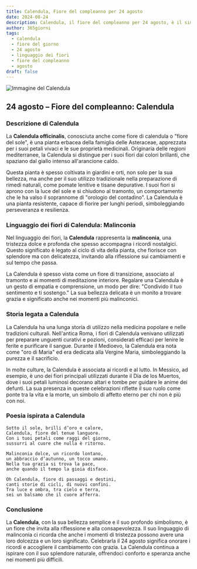 ```yaml
---
title: Calendula, Fiore del compleanno per 24 agosto
date: 2024-08-24
description: Calendula, il fiore del compleanno per 24 agosto, è il simbolo di Malinconia. Scopri il suo significato unico, le storie affascinanti e la poesia che celebra la sua bellezza.
author: 365giorni
tags:
  - calendula
  - fiore del giorno
  - 24 agosto
  - linguaggio dei fiori
  - fiore del compleanno
  - agosto
draft: false
---
```


![Immagine del Calendula](https://cdn.pixabay.com/photo/2018/07/10/11/11/marigold-3528402_1280.jpg)

## 24 agosto – Fiore del compleanno: Calendula

### Descrizione di Calendula

La **Calendula officinalis**, conosciuta anche come fiore di calendula o "fiore del sole", è una pianta erbacea della famiglia delle Asteraceae, apprezzata per i suoi petali vivaci e le sue proprietà medicinali. Originaria delle regioni mediterranee, la Calendula si distingue per i suoi fiori dai colori brillanti, che spaziano dal giallo intenso all'arancione caldo.

Questa pianta è spesso coltivata in giardini e orti, non solo per la sua bellezza, ma anche per il suo utilizzo tradizionale nella preparazione di rimedi naturali, come pomate lenitive e tisane depurative. I suoi fiori si aprono con la luce del sole e si chiudono al tramonto, un comportamento che le ha valso il soprannome di "orologio del contadino". La Calendula è una pianta resistente, capace di fiorire per lunghi periodi, simboleggiando perseveranza e resilienza.

### Linguaggio dei fiori di Calendula: Malinconia

Nel linguaggio dei fiori, la **Calendula** rappresenta la **malinconia**, una tristezza dolce e profonda che spesso accompagna i ricordi nostalgici. Questo significato è legato al ciclo di vita della pianta, che fiorisce con splendore ma con delicatezza, invitando alla riflessione sui cambiamenti e sul tempo che passa.

La Calendula è spesso vista come un fiore di transizione, associato al tramonto e ai momenti di meditazione interiore. Regalare una Calendula è un gesto di empatia e comprensione, un modo per dire: "Condivido il tuo sentimento e ti sostengo." La sua bellezza delicata è un monito a trovare grazia e significato anche nei momenti più malinconici.

### Storia legata a Calendula

La Calendula ha una lunga storia di utilizzo nella medicina popolare e nelle tradizioni culturali. Nell'antica Roma, i fiori di Calendula venivano utilizzati per preparare unguenti curativi e pozioni, considerati efficaci per lenire le ferite e purificare il sangue. Durante il Medioevo, la Calendula era nota come "oro di Maria" ed era dedicata alla Vergine Maria, simboleggiando la purezza e il sacrificio.

In molte culture, la Calendula è associata ai ricordi e al lutto. In Messico, ad esempio, è uno dei fiori principali utilizzati durante il Día de los Muertos, dove i suoi petali luminosi decorano altari e tombe per guidare le anime dei defunti. La sua presenza in queste celebrazioni riflette il suo ruolo come ponte tra la vita e la morte, un simbolo di affetto eterno per chi non è più con noi.

### Poesia ispirata a Calendula

```
Sotto il sole, brilli d’oro e calore,  
Calendula, fiore del tenue languore.  
Con i tuoi petali come raggi del giorno,  
sussurri al cuore che nulla è ritorno.

Malinconia dolce, un ricordo lontano,  
un abbraccio d’autunno, un tocco umano.  
Nella tua grazia si trova la pace,  
anche quando il tempo la gioia disface.

Oh Calendula, fiore di passaggi e destini,  
canti storie di cicli, di nuovi confini.  
Tra luce e ombra, tra cielo e terra,  
sei un balsamo che il cuore afferra.
```

### Conclusione

La **Calendula**, con la sua bellezza semplice e il suo profondo simbolismo, è un fiore che invita alla riflessione e alla consapevolezza. Il suo linguaggio di malinconia ci ricorda che anche i momenti di tristezza possono avere una loro dolcezza e un loro significato. Celebrarla il 24 agosto significa onorare i ricordi e accogliere il cambiamento con grazia. La Calendula continua a ispirare con il suo splendore naturale, offrendoci conforto e speranza anche nei momenti più difficili.